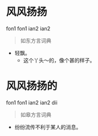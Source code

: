 # 风风扬扬
fon1 fon1 ian2 ian2
> 如东方言词典
- 轻飘。
  - 这个丫头～的，像个甚的样子。

# 风风扬扬的
fon1 fon1 ian2 ian2 dii
> 如皋方言词典
- 纷纷流传不利于某人的消息。
